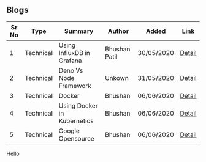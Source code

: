 ## Blogs

| Sr No | Type | Summary | Author | Added | Link |
| ------ | ------ | ------ | ------ | ------ | ------ |
| 1 | Technical | Using InfluxDB in Grafana | Bhushan Patil | 30/05/2020 | [<i class="far fa-align-justify"></i>Detail](influxdb_grafana)|
| 2 | Technical | Deno Vs Node Framework | Unkown | 31/05/2020 | [<i class="far fa-align-justify"></i>Detail](deno_vs_node)|
| 3 | Technical | Docker | Bhushan | 06/06/2020 | [<i class="far fa-align-justify"></i>Detail](docker)|
| 4 | Technical | Using Docker in Kubernetics | Bhushan | 06/06/2020 | [<i class="far fa-align-justify"></i>Detail](docker_kubernetics)|
| 5 | Technical | Google Opensource | Bhushan | 06/06/2020 | [<i class="far fa-align-justify"></i>Detail](docker_kubernetics)|


<i class="far fa-file"></i>Hello

